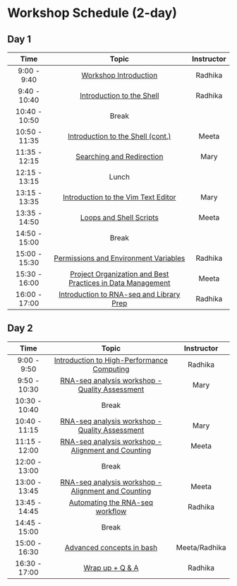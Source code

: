 # Workshop Schedule (2-day)

## Day 1

| Time            |  Topic  | Instructor |
|:------------------------:|:------------------------------------------------:|:--------:|
|9:00 - 9:40 | [Workshop Introduction](../lectures/2_day/Intro_to_workshop.pdf) | Radhika |
|9:40 - 10:40 | [Introduction to the Shell](https://hbctraining.github.io/Intro-to-Shell/lessons/01_the_filesystem.html) | Radhika |
|10:40 - 10:50 | Break | |
|10:50 - 11:35 | [Introduction to the Shell (cont.)](https://hbctraining.github.io/Intro-to-Shell/lessons/01_the_filesystem.html) | Meeta |
|11:35 - 12:15 | [Searching and Redirection](https://hbctraining.github.io/Intro-to-Shell/lessons/02_searching_files.html) | Mary |
|12:15 - 13:15 | Lunch | |
|13:15 - 13:35 | [Introduction to the Vim Text Editor](https://hbctraining.github.io/Intro-to-Shell/lessons/03_vim.html) | Mary |
|13:35 - 14:50 | [Loops and Shell Scripts](https://hbctraining.github.io/Intro-to-Shell/lessons/04_loops_and_scripts.html) | Meeta |
|14:50 - 15:00 | Break | |
|15:00 - 15:30 | [Permissions and Environment Variables](https://hbctraining.github.io/Intro-to-Shell/lessons/05_permissions_and_environment_variables.html) | Radhika |
|15:30 - 16:00 | [Project Organization and Best Practices in Data Management](https://hbctraining.github.io/Intro-to-rnaseq-hpc-O2/lessons/01_data_organization.html) | Meeta |
|16:00 - 17:00 | [Introduction to RNA-seq and Library Prep](../lectures/2_day/rna-seq_design.pdf) | Radhika |

## Day 2

| Time            |   Topic  | Instructor |
|:------------------------:|:----------:|:--------:|
|9:00 - 9:50 | [Introduction to High-Performance Computing](../lectures/2_day/HPC_intro_O2.pdf) | Radhika |
|9:50 - 10:30 | [RNA-seq analysis workshop - Quality Assessment](../lessons/02_assessing_quality.md) | Mary |
|10:30 - 10:40 | Break | |
|10:40 - 11:15 | [RNA-seq analysis workshop - Quality Assessment](../lessons/02_assessing_quality.md) | Mary |
|11:15 - 12:00 | [RNA-seq analysis workshop - Alignment and Counting](../lessons/2day_rnaseq_workflow.md) | Meeta |
|12:00 - 13:00 | Break | |
|13:00 - 13:45 | [RNA-seq analysis workshop - Alignment and Counting](../lessons/2day_rnaseq_workflow.md) | Meeta |
|13:45 - 14:45 | [Automating the RNA-seq workflow](../lessons/07_automating_workflow.md) | Radhika |
|14:45 - 15:00 | Break | |
|15:00 - 16:30 | [Advanced concepts in bash](../lessons/advanced_bash.md) | Meeta/Radhika |
|16:30 - 17:00 | [Wrap up + Q & A](../lectures/2_day/Wrap_up.pdf) | Radhika |
